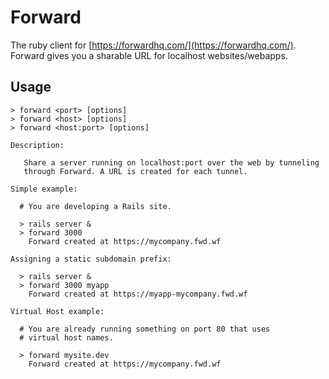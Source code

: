 # Forward

The ruby client for [https://forwardhq.com/](https://forwardhq.com/). Forward gives you a sharable URL for localhost websites/webapps.

## Usage

    > forward <port> [options]
    > forward <host> [options]
    > forward <host:port> [options]

    Description:

       Share a server running on localhost:port over the web by tunneling
       through Forward. A URL is created for each tunnel.

    Simple example:

      # You are developing a Rails site.

      > rails server &
      > forward 3000
        Forward created at https://mycompany.fwd.wf

    Assigning a static subdomain prefix:

      > rails server &
      > forward 3000 myapp
        Forward created at https://myapp-mycompany.fwd.wf

    Virtual Host example:

      # You are already running something on port 80 that uses
      # virtual host names.

      > forward mysite.dev
        Forward created at https://mycompany.fwd.wf